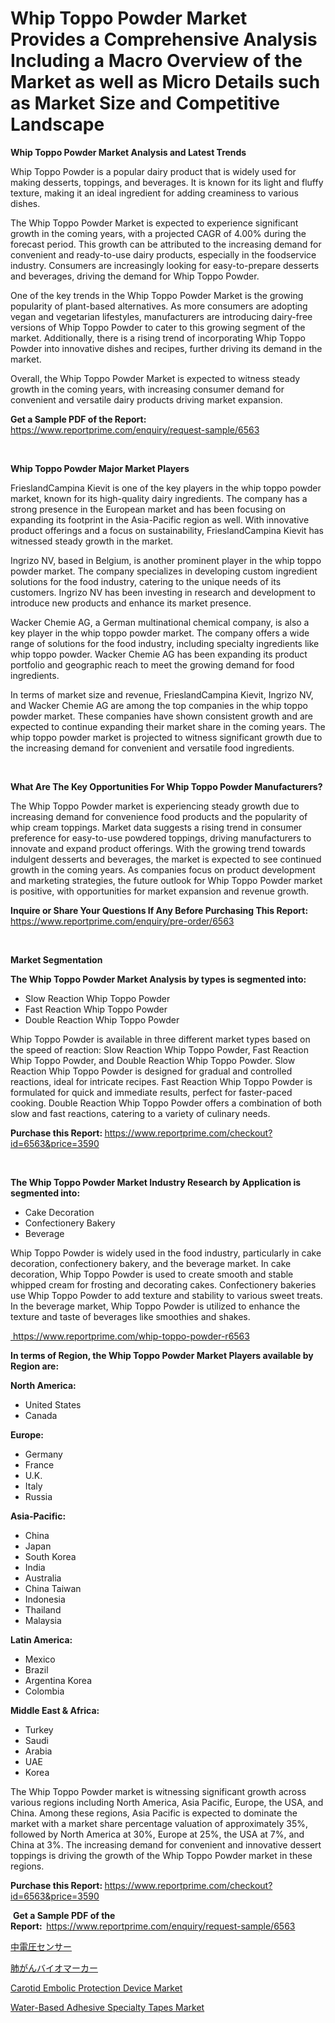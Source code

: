 <p><h1>Whip Toppo Powder Market Provides a Comprehensive Analysis Including a Macro Overview of the Market as well as Micro Details such as Market Size and Competitive Landscape</h1></p><p><strong>Whip Toppo Powder Market Analysis and Latest Trends</strong></p>
<p><p>Whip Toppo Powder is a popular dairy product that is widely used for making desserts, toppings, and beverages. It is known for its light and fluffy texture, making it an ideal ingredient for adding creaminess to various dishes.</p><p>The Whip Toppo Powder Market is expected to experience significant growth in the coming years, with a projected CAGR of 4.00% during the forecast period. This growth can be attributed to the increasing demand for convenient and ready-to-use dairy products, especially in the foodservice industry. Consumers are increasingly looking for easy-to-prepare desserts and beverages, driving the demand for Whip Toppo Powder.</p><p>One of the key trends in the Whip Toppo Powder Market is the growing popularity of plant-based alternatives. As more consumers are adopting vegan and vegetarian lifestyles, manufacturers are introducing dairy-free versions of Whip Toppo Powder to cater to this growing segment of the market. Additionally, there is a rising trend of incorporating Whip Toppo Powder into innovative dishes and recipes, further driving its demand in the market.</p><p>Overall, the Whip Toppo Powder Market is expected to witness steady growth in the coming years, with increasing consumer demand for convenient and versatile dairy products driving market expansion.</p></p>
<p><strong>Get a Sample PDF of the Report:&nbsp;</strong> <a href="https://www.reportprime.com/enquiry/request-sample/6563">https://www.reportprime.com/enquiry/request-sample/6563</a></p>
<p>&nbsp;</p>
<p><strong>Whip Toppo Powder Major Market Players</strong></p>
<p><p>FrieslandCampina Kievit is one of the key players in the whip toppo powder market, known for its high-quality dairy ingredients. The company has a strong presence in the European market and has been focusing on expanding its footprint in the Asia-Pacific region as well. With innovative product offerings and a focus on sustainability, FrieslandCampina Kievit has witnessed steady growth in the market.</p><p>Ingrizo NV, based in Belgium, is another prominent player in the whip toppo powder market. The company specializes in developing custom ingredient solutions for the food industry, catering to the unique needs of its customers. Ingrizo NV has been investing in research and development to introduce new products and enhance its market presence.</p><p>Wacker Chemie AG, a German multinational chemical company, is also a key player in the whip toppo powder market. The company offers a wide range of solutions for the food industry, including specialty ingredients like whip toppo powder. Wacker Chemie AG has been expanding its product portfolio and geographic reach to meet the growing demand for food ingredients.</p><p>In terms of market size and revenue, FrieslandCampina Kievit, Ingrizo NV, and Wacker Chemie AG are among the top companies in the whip toppo powder market. These companies have shown consistent growth and are expected to continue expanding their market share in the coming years. The whip toppo powder market is projected to witness significant growth due to the increasing demand for convenient and versatile food ingredients.</p></p>
<p>&nbsp;</p>
<p><strong>What Are The Key Opportunities For Whip Toppo Powder Manufacturers?</strong></p>
<p><p>The Whip Toppo Powder market is experiencing steady growth due to increasing demand for convenience food products and the popularity of whip cream toppings. Market data suggests a rising trend in consumer preference for easy-to-use powdered toppings, driving manufacturers to innovate and expand product offerings. With the growing trend towards indulgent desserts and beverages, the market is expected to see continued growth in the coming years. As companies focus on product development and marketing strategies, the future outlook for Whip Toppo Powder market is positive, with opportunities for market expansion and revenue growth.</p></p>
<p><strong>Inquire or Share Your Questions If Any Before Purchasing This Report:</strong> <a href="https://www.reportprime.com/enquiry/pre-order/6563">https://www.reportprime.com/enquiry/pre-order/6563</a></p>
<p>&nbsp;</p>
<p><strong>Market Segmentation</strong></p>
<p><strong>The Whip Toppo Powder Market Analysis by types is segmented into:</strong></p>
<p><ul><li>Slow Reaction Whip Toppo Powder</li><li>Fast Reaction Whip Toppo Powder</li><li>Double Reaction Whip Toppo Powder</li></ul></p>
<p><p>Whip Toppo Powder is available in three different market types based on the speed of reaction: Slow Reaction Whip Toppo Powder, Fast Reaction Whip Toppo Powder, and Double Reaction Whip Toppo Powder. Slow Reaction Whip Toppo Powder is designed for gradual and controlled reactions, ideal for intricate recipes. Fast Reaction Whip Toppo Powder is formulated for quick and immediate results, perfect for faster-paced cooking. Double Reaction Whip Toppo Powder offers a combination of both slow and fast reactions, catering to a variety of culinary needs.</p></p>
<p><strong>Purchase this Report:&nbsp;</strong><a href="https://www.reportprime.com/checkout?id=6563&price=3590">https://www.reportprime.com/checkout?id=6563&price=3590</a></p>
<p>&nbsp;</p>
<p><strong>The Whip Toppo Powder Market Industry Research by Application is segmented into:</strong></p>
<p><ul><li>Cake Decoration</li><li>Confectionery Bakery</li><li>Beverage</li></ul></p>
<p><p>Whip Toppo Powder is widely used in the food industry, particularly in cake decoration, confectionery bakery, and the beverage market. In cake decoration, Whip Toppo Powder is used to create smooth and stable whipped cream for frosting and decorating cakes. Confectionery bakeries use Whip Toppo Powder to add texture and stability to various sweet treats. In the beverage market, Whip Toppo Powder is utilized to enhance the texture and taste of beverages like smoothies and shakes.</p></p>
<p><a href="https://www.reportprime.com/whip-toppo-powder-r6563">&nbsp;https://www.reportprime.com/whip-toppo-powder-r6563</a></p>
<p><strong>In terms of Region, the Whip Toppo Powder Market Players available by Region are:</strong></p>
<p>
    <p> <strong> North America: </strong>
        <ul>
            <li>United States</li>
            <li>Canada</li>
        </ul>
        </p> 
    <p> <strong> Europe: </strong>
        <ul>
            <li>Germany</li>
            <li>France</li>
            <li>U.K.</li>
            <li>Italy</li>
            <li>Russia</li>
        </ul>
        </p> 
    <p> <strong> Asia-Pacific: </strong>
        <ul>
            <li>China</li>
            <li>Japan</li>
            <li>South Korea</li>
            <li>India</li>
            <li>Australia</li>
            <li>China Taiwan</li>
            <li>Indonesia</li>
            <li>Thailand</li>
            <li>Malaysia</li>
        </ul>
        </p> 
    <p> <strong> Latin America: </strong>
        <ul>
            <li>Mexico</li>
            <li>Brazil</li>
            <li>Argentina Korea</li>
            <li>Colombia</li>
        </ul>
        </p> 
    <p> <strong> Middle East & Africa: </strong>
        <ul>
            <li>Turkey</li>
            <li>Saudi</li>
            <li>Arabia</li>
            <li>UAE</li>
            <li>Korea</li>
        </ul>
    </p>
    </p>
<p><p>The Whip Toppo Powder market is witnessing significant growth across various regions including North America, Asia Pacific, Europe, the USA, and China. Among these regions, Asia Pacific is expected to dominate the market with a market share percentage valuation of approximately 35%, followed by North America at 30%, Europe at 25%, the USA at 7%, and China at 3%. The increasing demand for convenient and innovative dessert toppings is driving the growth of the Whip Toppo Powder market in these regions.</p></p>
<p><strong>Purchase this Report: </strong><a href="https://www.reportprime.com/checkout?id=6563&price=3590">https://www.reportprime.com/checkout?id=6563&price=3590</a></p>
<p>&nbsp;<strong>Get a Sample PDF of the Report:&nbsp;&nbsp;</strong><a href="https://www.reportprime.com/enquiry/request-sample/6563">https://www.reportprime.com/enquiry/request-sample/6563</a></p>
<p><strong></strong></p>
<p><p><a href="https://medium.com/@roxanenader1/%E4%B8%AD%E9%9B%BB%E5%9C%A7%E3%82%BB%E3%83%B3%E3%82%B5%E3%83%BC%E5%B8%82%E5%A0%B4-%E6%88%90%E5%8A%9F%E3%81%99%E3%82%8B%E3%83%93%E3%82%B8%E3%83%8D%E3%82%B9%E6%88%A6%E7%95%A5%E3%81%AE%E9%8D%B52031%E5%B9%B4%E3%81%BE%E3%81%A7%E3%81%AE%E4%BA%88%E6%B8%AC-32b9c3341ef8">中電圧センサー</a></p><p><a href="https://medium.com/@aidalakin1973/%E8%82%BA%E3%81%8C%E3%82%93%E3%83%90%E3%82%A4%E3%82%AA%E3%83%9E%E3%83%BC%E3%82%AB%E3%83%BC%E5%B8%82%E5%A0%B4%E3%83%AC%E3%83%9D%E3%83%BC%E3%83%88%E3%81%AF-%E3%81%93%E3%81%AE%E5%B8%82%E5%A0%B4%E3%81%AE%E6%9C%80%E6%96%B0%E3%83%88%E3%83%AC%E3%83%B3%E3%83%89%E3%81%A8%E6%88%90%E9%95%B7%E6%A9%9F%E4%BC%9A%E3%82%92%E6%98%8E%E3%82%89%E3%81%8B%E3%81%AB%E3%81%97%E3%81%BE%E3%81%99-f0d8fe3ce973">肺がんバイオマーカー</a></p><p><a href="https://www.linkedin.com/pulse/carotid-embolic-protection-device-market-size-share-amp-meqze?trackingId=9z3B%2F3VNMvyF7qsF%2FDPQRg%3D%3D">Carotid Embolic Protection Device Market</a></p><p><a href="https://www.linkedin.com/pulse/water-based-adhesive-specialty-tapes-market-research-report-lstve?trackingId=55m7nKqMHYQTvC2Xh3o3Rg%3D%3D">Water-Based Adhesive Specialty Tapes Market</a></p></p>